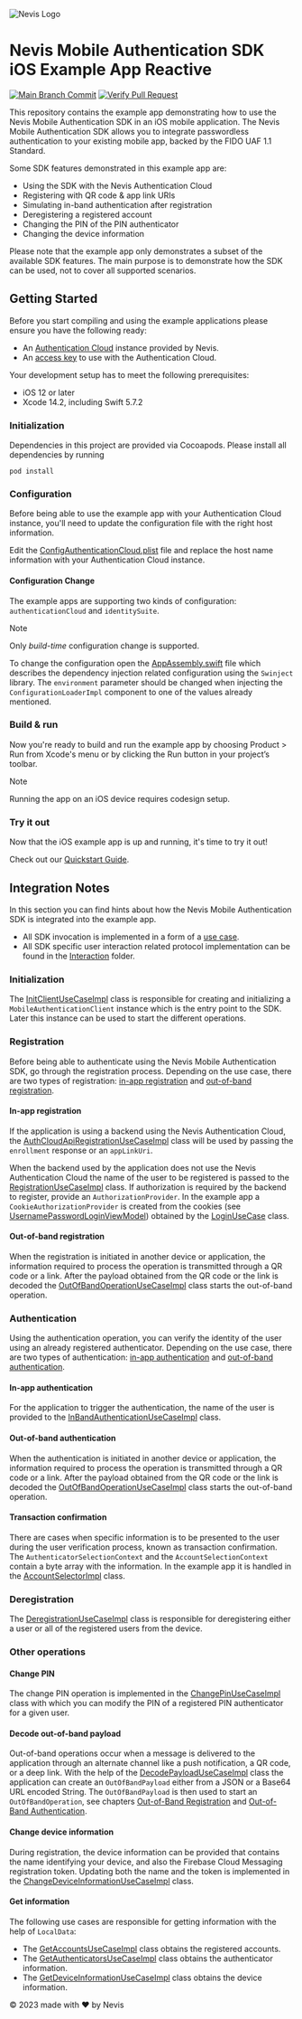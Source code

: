![Nevis Logo](https://www.nevis.net/hubfs/Nevis/images/logotype.svg)

# Nevis Mobile Authentication SDK iOS Example App Reactive

[![Main Branch Commit](https://github.com/nevissecurity/nevis-mobile-authentication-sdk-example-app-ios-rx/actions/workflows/main.yml/badge.svg)](https://github.com/nevissecurity/nevis-mobile-authentication-sdk-example-app-ios-rx/actions/workflows/main.yml)
[![Verify Pull Request](https://github.com/nevissecurity/nevis-mobile-authentication-sdk-example-app-ios-rx/actions/workflows/pr.yml/badge.svg)](https://github.com/nevissecurity/nevis-mobile-authentication-sdk-example-app-ios-rx/actions/workflows/pr.yml)

This repository contains the example app demonstrating how to use the Nevis Mobile Authentication SDK in an iOS mobile application.
The Nevis Mobile Authentication SDK allows you to integrate passwordless authentication to your existing mobile app, backed by the FIDO UAF 1.1 Standard.

Some SDK features demonstrated in this example app are:

* Using the SDK with the Nevis Authentication Cloud
* Registering with QR code & app link URIs
* Simulating in-band authentication after registration
* Deregistering a registered account
* Changing the PIN of the PIN authenticator
* Changing the device information

Please note that the example app only demonstrates a subset of the available SDK features. The main purpose is to demonstrate how the SDK can be used, not to cover all supported scenarios.

## Getting Started

Before you start compiling and using the example applications please ensure you have the following ready:

* An [Authentication Cloud](https://docs.nevis.net/authcloud/) instance provided by Nevis.
* An [access key](https://docs.nevis.net/authcloud/access-app/access-key) to use with the Authentication Cloud.

Your development setup has to meet the following prerequisites:

* iOS 12 or later
* Xcode 14.2, including Swift 5.7.2

### Initialization

Dependencies in this project are provided via Cocoapods. Please install all dependencies by running

`
pod install
`

### Configuration

Before being able to use the example app with your Authentication Cloud instance, you'll need to update the configuration file with the right host information.

Edit the [ConfigAuthenticationCloud.plist](NevisExampleApp/Resources/ConfigAuthenticationCloud.plist) file and replace the host name information with your Authentication Cloud instance.

#### Configuration Change

The example apps are supporting two kinds of configuration: `authenticationCloud` and `identitySuite`.

> [!NOTE]
> Only *build-time* configuration change is supported.

To change the configuration open the [AppAssembly.swift](NevisExampleApp/Application/Dependency%20Provider/AppAssembly.swift) file which describes the dependency injection related configuration using the `Swinject` library.
The `environment` parameter should be changed when injecting the `ConfigurationLoaderImpl` component to one of the values already mentioned.

### Build & run

Now you're ready to build and run the example app by choosing Product > Run from Xcode's menu or by clicking the Run button in your project’s toolbar.

> [!NOTE]
> Running the app on an iOS device requires codesign setup.

### Try it out

Now that the iOS example app is up and running, it's time to try it out!

Check out our [Quickstart Guide](https://docs.nevis.net/mobilesdk/quickstart).

## Integration Notes

In this section you can find hints about how the Nevis Mobile Authentication SDK is integrated into the example app.

* All SDK invocation is implemented in a form of a [use case](NevisExampleApp/Domain/Use%20Case).
* All SDK specific user interaction related protocol implementation can be found in the [Interaction](NevisExampleApp/Domain/Interaction) folder.

### Initialization

The [InitClientUseCaseImpl](NevisExampleApp/Domain/Use%20Case/InitClientUseCaseImpl.swift) class is responsible for creating and initializing a `MobileAuthenticationClient` instance which is the entry point to the SDK. Later this instance can be used to start the different operations.

### Registration

Before being able to authenticate using the Nevis Mobile Authentication SDK, go through the registration process. Depending on the use case, there are two types of registration: [in-app registration](#in-app-registration) and [out-of-band registration](#out-of-band-registration).

#### In-app registration

If the application is using a backend using the Nevis Authentication Cloud, the [AuthCloudApiRegistrationUseCaseImpl](NevisExampleApp/Domain/Use%20Case/AuthCloudApiRegistrationUseCaseImpl.swift) class will be used by passing the `enrollment` response or an `appLinkUri`.

When the backend used by the application does not use the Nevis Authentication Cloud the name of the user to be registered is passed to the [RegistrationUseCaseImpl](NevisExampleApp/Domain/Use%20Case/RegistrationUseCaseImpl.swift) class.
If authorization is required by the backend to register, provide an `AuthorizationProvider`. In the example app a `CookieAuthorizationProvider` is created from the cookies (see [UsernamePasswordLoginViewModel](NevisExampleApp/Presentation/Screens/Username%20Password%20Login/UsernamePasswordLoginViewModel.swift)) obtained by the [LoginUseCase](NevisExampleApp/Domain/Use%20Case/LoginUseCase.swift) class.

#### Out-of-band registration

When the registration is initiated in another device or application, the information required to process the operation is transmitted through a QR code or a link. After the payload obtained from the QR code or the link is decoded the  [OutOfBandOperationUseCaseImpl](NevisExampleApp/Domain/Use%20Case/OutOfBandOperationUseCaseImpl.swift) class starts the out-of-band operation.

### Authentication

Using the authentication operation, you can verify the identity of the user using an already registered authenticator. Depending on the use case, there are two types of authentication: [in-app authentication](#in-app-authentication) and [out-of-band authentication](#out-of-band-authentication).

#### In-app authentication

For the application to trigger the authentication, the name of the user is provided to the [InBandAuthenticationUseCaseImpl](NevisExampleApp/Domain/Use%20Case/InBandAuthenticationUseCaseImpl.swift) class.

#### Out-of-band authentication

When the authentication is initiated in another device or application, the information required to process the operation is transmitted through a QR code or a link. After the payload obtained from the QR code or the link is decoded the  [OutOfBandOperationUseCaseImpl](NevisExampleApp/Domain/Use%20Case/OutOfBandOperationUseCaseImpl.swift) class starts the out-of-band operation.

#### Transaction confirmation

There are cases when specific information is to be presented to the user during the user verification process, known as transaction confirmation. The `AuthenticatorSelectionContext` and the `AccountSelectionContext` contain a byte array with the information. In the example app it is handled in the [AccountSelectorImpl](NevisExampleApp/Domain/Interaction/AccountSelectorImpl.swift) class.

### Deregistration

The [DeregistrationUseCaseImpl](NevisExampleApp/Domain/Use%20Case/DeregistrationUseCaseImpl.swift) class is responsible for deregistering either a user or all of the registered users from the device.

### Other operations

#### Change PIN

The change PIN operation is implemented in the [ChangePinUseCaseImpl](NevisExampleApp/Domain/Use%20Case/ChangePinUseCaseImpl.swift) class with which you can modify the PIN of a registered PIN authenticator for a given user.

#### Decode out-of-band payload

Out-of-band operations occur when a message is delivered to the application through an alternate channel like a push notification, a QR code, or a deep link. With the help of the [DecodePayloadUseCaseImpl](NevisExampleApp/Domain/Use%20Case/DecodePayloadUseCaseImpl.swift) class the application can create an `OutOfBandPayload` either from a JSON or a Base64 URL encoded String. The `OutOfBandPayload` is then used to start an `OutOfBandOperation`, see chapters [Out-of-Band Registration](#out-of-band-registration) and [Out-of-Band Authentication](#out-of-band-authentication).

#### Change device information

During registration, the device information can be provided that contains the name identifying your device, and also the Firebase Cloud Messaging registration token. Updating both the name and the token is implemented in the [ChangeDeviceInformationUseCaseImpl](NevisExampleApp/Domain/Use%20Case/ChangeDeviceInformationUseCaseImpl.swift) class.

#### Get information

The following use cases are responsible for getting information with the help of `LocalData`:

* The [GetAccountsUseCaseImpl](NevisExampleApp/Domain/Use%20Case/GetAccountsUseCaseImpl.swift) class obtains the registered accounts.
* The [GetAuthenticatorsUseCaseImpl](NevisExampleApp/Domain/Use%20Case/GetAuthenticatorsUseCaseImpl.swift) class obtains the authenticator information.
* The [GetDeviceInformationUseCaseImpl](NevisExampleApp/Domain/Use%20Case/GetDeviceInformationUseCaseImpl.swift) class obtains the device information.

© 2023 made with ❤ by Nevis
